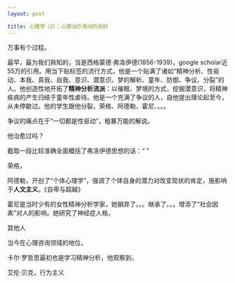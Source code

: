 ```yaml
---
layout: post

title: 心理学（2）：心理治疗流动的派别
---
```


万事有个过程。

最早，最为我们熟知的，当是西格蒙德·弗洛伊德(1856-1939)，google scholar近55万的引用。用当下贴标签的流行方式，他是一个贴满了诸如“精神分析、性驱动、本我、真我、自我、意识、潜意识、梦的解析、童年、防御、争议、分裂”的人。他创造性地开拓了**精神分析流派**：以催眠、梦境的方式，挖掘潜意识，将精神疾病的产生归结于童年性虐待。他是一个充满了争议的人，自他提出理论起至今，从未停歇过。他的学生跟他分裂，荣格、阿德勒、霍尼、。。。

争议的痛点在于“一切都是性驱动”，粗暴万能的解说。

他治愈过吗？

截取一段比较准确全面概括了弗洛伊德思想的话：“ ”

荣格，

阿德勒，开创了“个体心理学”，强调了个体自身的潜力对改变现状的肯定，施影响于**人文主义**。《自卑与超越》

霍尼是当时少有的女性精神分析学家，她摒弃了。。。继承了。。。增添了“社会因素”对人的影响。她研究了神经症人格，

其他人

当今在心理咨询领域的地位，

卡尔·罗哲思最初也是学习精神分析，他观察到，

艾伦·贝克，行为主义
